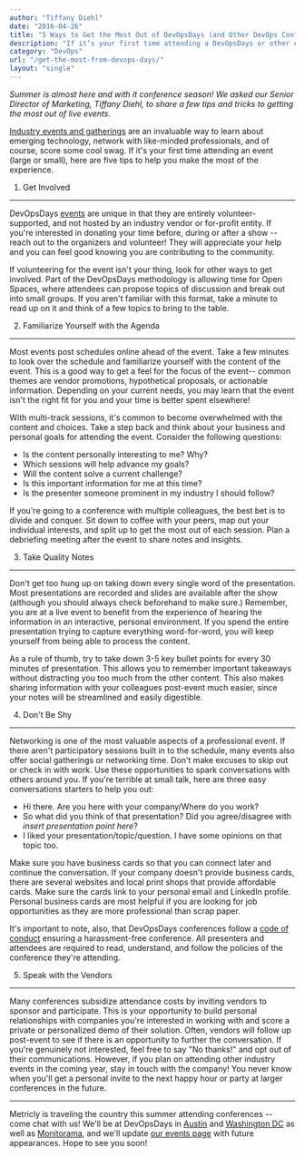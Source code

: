 ```yaml
---
author: "Tiffany Diehl"
date: "2016-04-26"
title: "5 Ways to Get the Most Out of DevOpsDays (and Other DevOps Conferences)"
description: "If it’s your first time attending a DevOpsDays or other event (large or small), here are five tips to help you make the most of the experience."
category: "DevOps"
url: "/get-the-most-from-devops-days/"
layout: "single"
---
```

*Summer is almost here and with it conference season! We asked our Senior Director of Marketing, Tiffany Diehl, to share a few tips and tricks to getting the most out of live events.*

[Industry events and gatherings](/2016-devops-events) are an invaluable way to learn about emerging technology, network with like-minded professionals, and of course, score some cool swag. If it's your first time attending an event (large or small), here are five tips to help you make the most of the experience.

1) Get Involved
---------------

DevOpsDays [events](https://www.devopsdays.org) are unique in that they are entirely volunteer-supported, and not hosted by an industry vendor or for-profit entity. If you're interested in donating your time before, during or after a show -- reach out to the organizers and volunteer! They will appreciate your help and you can feel good knowing you are contributing to the community.

If volunteering for the event isn't your thing, look for other ways to get involved. Part of the DevOpsDays methodology is allowing time for Open Spaces, where attendees can propose topics of discussion and break out into small groups. If you aren't familiar with this format, take a minute to read up on it and think of a few topics to bring to the table.

2) Familiarize Yourself with the Agenda
---------------------------------------

Most events post schedules online ahead of the event. Take a few minutes to look over the schedule and familiarize yourself with the content of the event. This is a good way to get a feel for the focus of the event-- common themes are vendor promotions, hypothetical proposals, or actionable information. Depending on your current needs, you may learn that the event isn't the right fit for you and your time is better spent elsewhere!

With multi-track sessions, it's common to become overwhelmed with the content and choices. Take a step back and think about your business and personal goals for attending the event. Consider the following questions:

-   Is the content personally interesting to me? Why?
-   Which sessions will help advance my goals?
-   Will the content solve a current challenge?
-   Is this important information for me at this time?
-   Is the presenter someone prominent in my industry I should follow?

If you're going to a conference with multiple colleagues, the best bet is to divide and conquer. Sit down to coffee with your peers, map out your individual interests, and split up to get the most out of each session. Plan a debriefing meeting after the event to share notes and insights.

3) Take Quality Notes
---------------------

Don't get too hung up on taking down every single word of the presentation. Most presentations are recorded and slides are available after the show (although you should always check beforehand to make sure.) Remember, you are at a live event to benefit from the experience of hearing the information in an interactive, personal environment. If you spend the entire presentation trying to capture everything word-for-word, you will keep yourself from being able to process the content.

As a rule of thumb, try to take down 3-5 key bullet points for every 30 minutes of presentation. This allows you to remember important takeaways without distracting you too much from the other content. This also makes sharing information with your colleagues post-event much easier, since your notes will be streamlined and easily digestible.

4) Don't Be Shy
---------------

Networking is one of the most valuable aspects of a professional event. If there aren't participatory sessions built in to the schedule, many events also offer social gatherings or networking time. Don't make excuses to skip out or check in with work. Use these opportunities to spark conversations with others around you. If you're terrible at small talk, here are three easy conversations starters to help you out:

-   Hi there. Are you here with your company/Where do you work?
-   So what did you think of that presentation? Did you agree/disagree with *insert presentation point here*?
-   I liked your presentation/topic/question. I have some opinions on that topic too.

Make sure you have business cards so that you can connect later and continue the conversation. If your company doesn't provide business cards, there are several websites and local print shops that provide affordable cards. Make sure the cards link to your personal email and LinkedIn profile. Personal business cards are most helpful if you are looking for job opportunities as they are more professional than scrap paper.

It's important to note, also, that DevOpsDays conferences follow a [code of conduct](http://www.devopsdaysaustin.com/#conduct) ensuring a harassment-free conference. All presenters and attendees are required to read, understand, and follow the policies of the conference they're attending.

5) Speak with the Vendors
-------------------------

Many conferences subsidize attendance costs by inviting vendors to sponsor and participate. This is your opportunity to build personal relationships with companies you're interested in working with and score a private or personalized demo of their solution. Often, vendors will follow up post-event to see if there is an opportunity to further the conversation. If you're genuinely not interested, feel free to say "No thanks!" and opt out of their communications. However, if you plan on attending other industry events in the coming year, stay in touch with the company! You never know when you'll get a personal invite to the next happy hour or party at larger conferences in the future.

* * * * *

Metricly is traveling the country this summer attending conferences -- come chat with us! We'll be at DevOpsDays in [Austin](http://www.devopsdaysaustin.com/) and [Washington DC](https://www.devopsdays.org/events/2016-washington-dc/) as well as [Monitorama](http://monitorama.com/), and we'll update [our events page](/2016-devops-events) with future appearances. Hope to see you soon!
